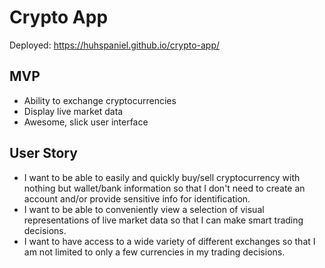 # Crypto App

Deployed: https://huhspaniel.github.io/crypto-app/

## MVP

* Ability to exchange cryptocurrencies
* Display live market data
* Awesome, slick user interface

## User Story

* I want to be able to easily and quickly buy/sell cryptocurrency with nothing but wallet/bank information so that I don't need to create an account and/or provide sensitive info for identification.
* I want to be able to conveniently view a selection of visual representations of live market data so that I can make smart trading decisions.
* I want to have access to a wide variety of different exchanges so that I am not limited to only a few currencies in my trading decisions.
